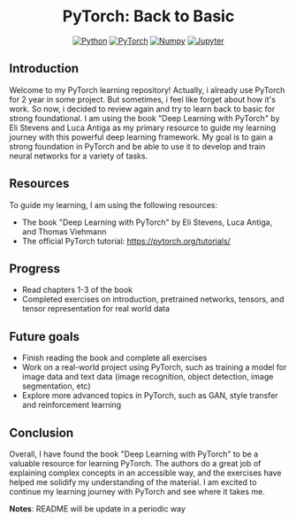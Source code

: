 <div align="center">

# PyTorch: Back to Basic

[![Python](https://img.shields.io/badge/Python-3776AB?logo=python&logoColor=white)](https://www.python.org/)
[![PyTorch](https://img.shields.io/badge/PyTorch-EE4C2C?logo=pytorch&logoColor=white)](https://www.pytorch.org/)
[![Numpy](https://img.shields.io/badge/Numpy-013243?logo=numpy&logoColor=white)](https://www.numpy.org/)
[![Jupyter](https://img.shields.io/badge/Jupyter%20Notebook-F37626?logo=jupyter&logoColor=white)](https://www.jupyter.org/)


</div>

## Introduction
Welcome to my PyTorch learning repository! Actually, i already use PyTorch for 2 year in some project. But sometimes, i feel like forget about how it's work. So now, i decided to review again and try to learn back to basic for strong foundational. I am using the book "Deep Learning with PyTorch" by Eli Stevens and Luca Antiga as my primary resource to guide my learning journey with this powerful deep learning framework. My goal is to gain a strong foundation in PyTorch and be able to use it to develop and train neural networks for a variety of tasks.

## Resources
To guide my learning, I am using the following resources:

* The book "Deep Learning with PyTorch" by Eli Stevens, Luca Antiga, and Thomas Viehmann
* The official PyTorch tutorial: https://pytorch.org/tutorials/

## Progress
* Read chapters 1-3 of the book
* Completed exercises on introduction, pretrained networks, tensors, and tensor representation for real world data

## Future goals
* Finish reading the book and complete all exercises
* Work on a real-world project using PyTorch, such as training a model for image data and text data (image recognition, object detection, image segmentation, etc)
* Explore more advanced topics in PyTorch, such as GAN, style transfer and reinforcement learning

## Conclusion
Overall, I have found the book "Deep Learning with PyTorch" to be a valuable resource for learning PyTorch. The authors do a great job of explaining complex concepts in an accessible way, and the exercises have helped me solidify my understanding of the material. I am excited to continue my learning journey with PyTorch and see where it takes me.

**Notes**: README will be update in a periodic way
